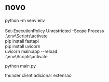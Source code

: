 # novo

 python -m venv env   
 <br>
 Set-ExecutionPolicy Unrestricted -Scope Process 
 <br>
 .\env\Scripts\activate
  <br>
pip install fastapi
 <br>
pip install uvicorn <br>
uvicorn main:app --reload 
<br>
.\env\Scripts\activate

python main.py
 <br>
 
 thunder client adicionar extensao
